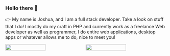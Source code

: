 ### Hello there 👋



👉 My name is Joshua, and I am a full stack developer. Take a look on stuff that I do! I mostly do my craft in PHP and currently work as a freelance Web developer as well as programmer, I do entire web applications, desktop apps or whatever allows me to do, nice to meet you!

<div style="display: flex;">
  <img src="https://user-images.githubusercontent.com/105678913/224467218-b6dd4433-6fc2-4b2f-8699-8b84d4632bcc.png" style="width: 50%;">
  <img src="https://user-images.githubusercontent.com/105678913/224467192-8da5f912-ef41-490b-9263-c29c5b03cf9f.png" style="width: 50%;">
</div>
<!--
**anderson895/anderson895** is a ✨ _special_ ✨ repository because its `README.md` (this file) appears on your GitHub profile.

Here are some ideas to get you started:

- 🔭 I’m currently working on ...
- 🌱 I’m currently learning ...
- 👯 I’m looking to collaborate on ...
- 🤔 I’m looking for help with ...
- 💬 Ask me about ...
- 📫 How to reach me: ...
- 😄 Pronouns: ...
- ⚡ Fun fact: ...
-->
